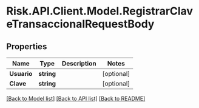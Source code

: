 # Risk.API.Client.Model.RegistrarClaveTransaccionalRequestBody

## Properties

Name | Type | Description | Notes
------------ | ------------- | ------------- | -------------
**Usuario** | **string** |  | [optional] 
**Clave** | **string** |  | [optional] 

[[Back to Model list]](../README.md#documentation-for-models) [[Back to API list]](../README.md#documentation-for-api-endpoints) [[Back to README]](../README.md)

